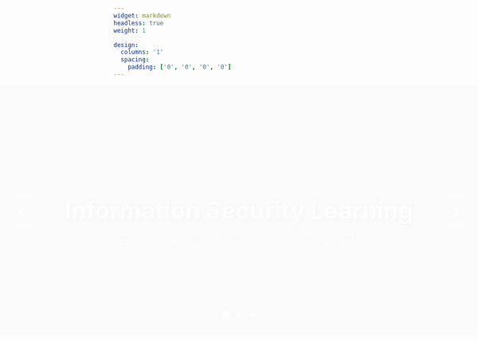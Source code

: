 ```yaml
---
widget: markdown
headless: true
weight: 1

design:
  columns: '1'
  spacing:
    padding: ['0', '0', '0', '0']
---
```


<div class="slider-container">
  <div class="slide active" style="background-image: url('https://images.unsplash.com/photo-1550751827-4bd374c3f58b?w=1920&q=80');">
    <div class="slide-content">
      <h1>Information Security Learning</h1>
      <p>Systematic acquisition of information security knowledge</p>
    </div>
  </div>
  
  <div class="slide" style="background-image: url('https://images.unsplash.com/photo-1526374965328-7f61d4dc18c5?w=1920&q=80');">
    <div class="slide-content">
      <h1>Web Hacking Research</h1>
      <p>Analysis and research of various web vulnerabilities</p>
    </div>
  </div>
  
  <div class="slide" style="background-image: url('https://images.unsplash.com/photo-1558494949-ef010cbdcc31?w=1920&q=80');">
    <div class="slide-content">
      <h1>CTF/WARGAME</h1>
      <p>Enhancing practical problem-solving skills</p>
    </div>
  </div>
  
  <div class="slider-controls">
    <button class="prev" onclick="changeSlide(-1)">‹</button>
    <button class="next" onclick="changeSlide(1)">›</button>
  </div>
  
  <div class="slider-dots">
    <span class="dot active" onclick="currentSlide(1)"></span>
    <span class="dot" onclick="currentSlide(2)"></span>
    <span class="dot" onclick="currentSlide(3)"></span>
  </div>
</div>

<script>
let slideIndex = 1;
showSlide(slideIndex);

setInterval(() => {
  changeSlide(1);
}, 3000);

function changeSlide(n) {
  showSlide(slideIndex += n);
}

function currentSlide(n) {
  showSlide(slideIndex = n);
}

function showSlide(n) {
  let slides = document.querySelectorAll('.slide');
  let dots = document.querySelectorAll('.dot');
  
  if (n > slides.length) { slideIndex = 1 }
  if (n < 1) { slideIndex = slides.length }
  
  slides.forEach(slide => slide.classList.remove('active'));
  dots.forEach(dot => dot.classList.remove('active'));
  
  slides[slideIndex - 1].classList.add('active');
  dots[slideIndex - 1].classList.add('active');
}
</script>

<style>
/* 전체 너비로 확장 */
body {
  overflow-x: hidden;
}

/* 섹션을 전체 너비로 강제 */
.home-section,
section {
  max-width: 100% !important;
  width: 100vw !important;
  margin-left: calc(-50vw + 50%) !important;
  padding: 0 !important;
}

/* 컨테이너도 전체 너비로 */
.container {
  max-width: 100% !important;
  padding: 0 !important;
  margin: 0 !important;
  width: 100% !important;
}

.slider-container {
  position: relative;
  width: 100vw;
  height: 500px;
  overflow: hidden;
  margin: 0;
  padding: 0;
  left: 50%;
  right: 50%;
  margin-left: -50vw;
  margin-right: -50vw;
}

.slide {
  position: absolute;
  width: 100%;
  height: 100%;
  background-size: cover;
  background-position: center;
  display: none;
  align-items: center;
  justify-content: center;
}

.slide.active {
  display: flex;
  animation: fadeIn 1s;
}

@keyframes fadeIn {
  from { opacity: 0; }
  to { opacity: 1; }
}

.slide::before {
  content: '';
  position: absolute;
  top: 0;
  left: 0;
  width: 100%;
  height: 100%;
  background: rgba(0, 0, 0, 0.4);
}

.slide-content {
  position: relative;
  z-index: 2;
  text-align: center;
  color: white;
  padding: 2rem;
}

.slide-content h1 {
  font-size: 3rem;
  margin-bottom: 1rem;
  text-shadow: 2px 2px 4px rgba(0,0,0,0.7);
  font-weight: bold;
}

.slide-content p {
  font-size: 1.3rem;
  text-shadow: 1px 1px 2px rgba(0,0,0,0.7);
}

.slider-controls button {
  position: absolute;
  top: 50%;
  transform: translateY(-50%);
  background: rgba(255, 255, 255, 0.3);
  color: white;
  border: none;
  font-size: 3rem;
  padding: 0.5rem 1rem;
  cursor: pointer;
  z-index: 3;
  transition: all 0.3s;
  border-radius: 5px;
}

.slider-controls button:hover {
  background: rgba(255, 255, 255, 0.5);
}

.slider-controls .prev { left: 20px; }
.slider-controls .next { right: 20px; }

.slider-dots {
  position: absolute;
  bottom: 30px;
  left: 50%;
  transform: translateX(-50%);
  z-index: 3;
}

.dot {
  display: inline-block;
  width: 12px;
  height: 12px;
  margin: 0 5px;
  background: rgba(255, 255, 255, 0.5);
  border-radius: 50%;
  cursor: pointer;
  transition: all 0.3s;
}

.dot.active, .dot:hover {
  background: white;
  transform: scale(1.3);
}

/* 모바일 반응형 */
@media (max-width: 768px) {
  .slider-container {
    height: 350px;
  }
  
  .slide-content h1 {
    font-size: 2rem;
  }
  
  .slide-content p {
    font-size: 1.1rem;
  }
}
</style>